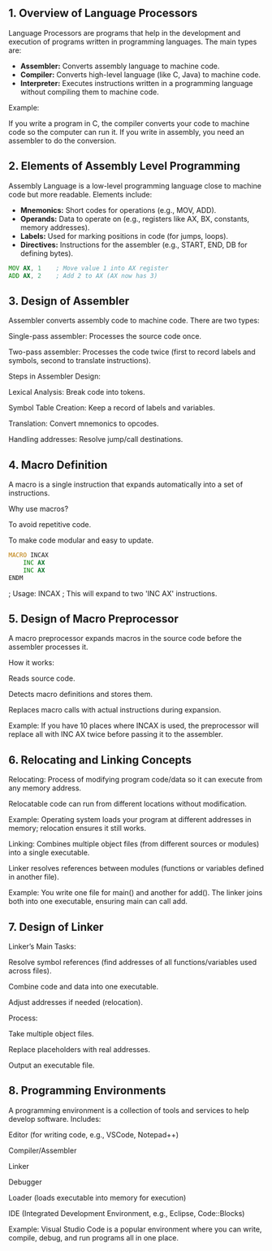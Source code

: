 ## 1. Overview of Language Processors

Language Processors are programs that help in the development and execution of programs written in programming languages. The main types are:

- **Assembler:** Converts assembly language to machine code.
- **Compiler:** Converts high-level language (like C, Java) to machine code.
- **Interpreter:** Executes instructions written in a programming language without compiling them to machine code.

Example:

If you write a program in C, the compiler converts your code to machine code so the computer can run it. If you write in assembly, you need an assembler to do the conversion.

## 2. Elements of Assembly Level Programming

Assembly Language is a low-level programming language close to machine code but more readable. Elements include:

- **Mnemonics:** Short codes for operations (e.g., MOV, ADD).
- **Operands:** Data to operate on (e.g., registers like AX, BX, constants, memory addresses).
- **Labels:** Used for marking positions in code (for jumps, loops).
- **Directives:** Instructions for the assembler (e.g., START, END, DB for defining bytes).

```asm
MOV AX, 1    ; Move value 1 into AX register
ADD AX, 2    ; Add 2 to AX (AX now has 3)
```

## 3. Design of Assembler

Assembler converts assembly code to machine code. There are two types:

Single-pass assembler: Processes the source code once.

Two-pass assembler: Processes the code twice (first to record labels and symbols, second to translate instructions).

Steps in Assembler Design:

Lexical Analysis: Break code into tokens.

Symbol Table Creation: Keep a record of labels and variables.

Translation: Convert mnemonics to opcodes.

Handling addresses: Resolve jump/call destinations.

## 4. Macro Definition

A macro is a single instruction that expands automatically into a set of instructions.

Why use macros?

To avoid repetitive code.

To make code modular and easy to update.

```asm
MACRO INCAX
    INC AX
    INC AX
ENDM
```
; Usage:
INCAX   ; This will expand to two 'INC AX' instructions.

## 5. Design of Macro Preprocessor
A macro preprocessor expands macros in the source code before the assembler processes it.

How it works:

Reads source code.

Detects macro definitions and stores them.

Replaces macro calls with actual instructions during expansion.

Example:
If you have 10 places where INCAX is used, the preprocessor will replace all with INC AX twice before passing it to the assembler.

## 6. Relocating and Linking Concepts

Relocating:
Process of modifying program code/data so it can execute from any memory address.

Relocatable code can run from different locations without modification.

Example:
Operating system loads your program at different addresses in memory; relocation ensures it still works.

Linking:
Combines multiple object files (from different sources or modules) into a single executable.

Linker resolves references between modules (functions or variables defined in another file).

Example:
You write one file for main() and another for add(). The linker joins both into one executable, ensuring main can call add.

## 7. Design of Linker

Linker’s Main Tasks:

Resolve symbol references (find addresses of all functions/variables used across files).

Combine code and data into one executable.

Adjust addresses if needed (relocation).

Process:

Take multiple object files.

Replace placeholders with real addresses.

Output an executable file.

## 8. Programming Environments

A programming environment is a collection of tools and services to help develop software. Includes:

Editor (for writing code, e.g., VSCode, Notepad++)

Compiler/Assembler

Linker

Debugger

Loader (loads executable into memory for execution)

IDE (Integrated Development Environment, e.g., Eclipse, Code::Blocks)

Example:
Visual Studio Code is a popular environment where you can write, compile, debug, and run programs all in one place.


